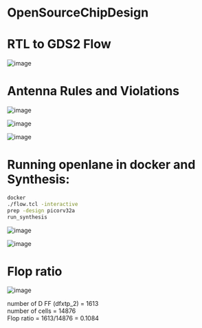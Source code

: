 # OpenSourceChipDesign
# RTL to GDS2 Flow
![image](https://github.com/thesukantadey/OpenSourceChipDesign/assets/3337377/f96b0cc3-1399-43d5-916c-9d040c2790e7)

# Antenna Rules and Violations
![image](https://github.com/thesukantadey/OpenSourceChipDesign/assets/3337377/fdfceab0-594f-456d-bc05-f1c24f99b062)

![image](https://github.com/thesukantadey/OpenSourceChipDesign/assets/3337377/ad0360e4-f3ec-415c-aebc-1824d311b336)

![image](https://github.com/thesukantadey/OpenSourceChipDesign/assets/3337377/be6d580e-e515-4e94-9d72-75dbc353d6ec)


# Running openlane in docker and Synthesis:

```bash
docker
./flow.tcl -interactive
prep -design picorv32a
run_synthesis
```


![image](https://github.com/thesukantadey/OpenSourceChipDesign/assets/3337377/3bb595e9-3644-4735-b951-ad3cc320753f)

![image](https://github.com/thesukantadey/OpenSourceChipDesign/assets/3337377/40e956b8-8988-43c3-b8db-d622dfd85981)


# Flop ratio
![image](https://github.com/thesukantadey/OpenSourceChipDesign/assets/3337377/2ad3466b-ad04-48d7-91ec-56d3ffbfcfaf)

number of D FF (dfxtp_2) = 1613 \
number of cells = 14876 \
Flop ratio = 1613/14876 = 0.1084
